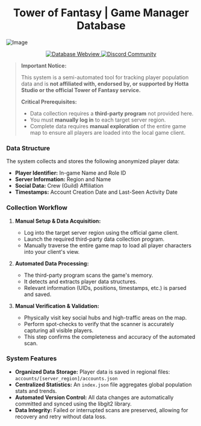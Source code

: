 <h1 align='center'>Tower of Fantasy | Game Manager Database</h1>

![Image](https://shared.fastly.steamstatic.com/store_item_assets/steam/apps/2064650/7fc8d15627e3d780287f1132b3f7eaa06e371897/library_hero_2x.jpg)

<div align="center"> <a href="https://nanyinsbedroom.github.io" target="_blank"> <img src="https://img.shields.io/badge/Database-Webview-blue?style=for-the-badge&logo=github" alt="Database Webview" /> </a> <a href="https://discord.gg/Bs5cPKumFX" target="_blank"> <img src="https://img.shields.io/badge/Discord-Community-7289DA?style=for-the-badge&logo=discord" alt="Discord Community" /> </a> </div>

> **Important Notice:**
>
> This system is a semi-automated tool for tracking player population data and is **not affiliated with, endorsed by, or supported by Hotta Studio or the official Tower of Fantasy service.**
>
> **Critical Prerequisites:**
> - Data collection requires a **third-party program** not provided here.
> - You must **manually log in** to each target server region.
> - Complete data requires **manual exploration** of the entire game map to ensure all players are loaded into the local game client.

### Data Structure
The system collects and stores the following anonymized player data:
- **Player Identifier:** In-game Name and Role ID
- **Server Information:** Region and Name
- **Social Data:** Crew (Guild) Affiliation
- **Timestamps:** Account Creation Date and Last-Seen Activity Date

### Collection Workflow

1.  **Manual Setup & Data Acquisition:**
    - Log into the target server region using the official game client.
    - Launch the required third-party data collection program.
    - Manually traverse the entire game map to load all player characters into your client's view.

2.  **Automated Data Processing:**
    - The third-party program scans the game's memory.
    - It detects and extracts player data structures.
    - Relevant information (UIDs, positions, timestamps, etc.) is parsed and saved.

3.  **Manual Verification & Validation:**
    - Physically visit key social hubs and high-traffic areas on the map.
    - Perform spot-checks to verify that the scanner is accurately capturing all visible players.
    - This step confirms the completeness and accuracy of the automated scan.

### System Features
- **Organized Data Storage:** Player data is saved in regional files: `accounts/[server_region]/accounts.json`
- **Centralized Statistics:** An `index.json` file aggregates global population stats and trends.
- **Automated Version Control:** All data changes are automatically committed and synced using the libgit2 library.
- **Data Integrity:** Failed or interrupted scans are preserved, allowing for recovery and retry without data loss.
